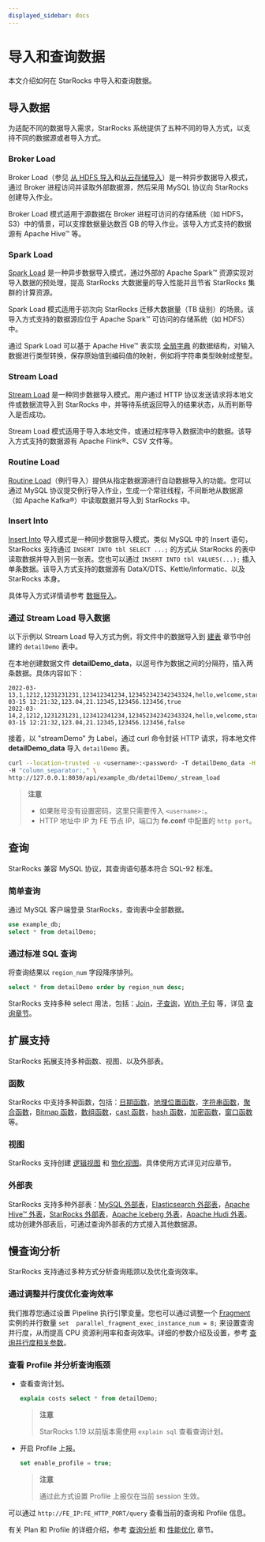 ```yaml
---
displayed_sidebar: docs
---
```


# 导入和查询数据

本文介绍如何在 StarRocks 中导入和查询数据。

## 导入数据

为适配不同的数据导入需求，StarRocks 系统提供了五种不同的导入方式，以支持不同的数据源或者导入方式。

### Broker Load

Broker Load（参见 [从 HDFS 导入](../loading/hdfs_load.md)和[从云存储导入](../loading/cloud_storage_load.md)）是一种异步数据导入模式，通过 Broker 进程访问并读取外部数据源，然后采用 MySQL 协议向 StarRocks 创建导入作业。

Broker Load 模式适用于源数据在 Broker 进程可访问的存储系统（如 HDFS，S3）中的情景，可以支撑数据量达数百 GB 的导入作业。该导入方式支持的数据源有 Apache Hive™ 等。

### Spark Load

[Spark Load](../loading/SparkLoad.md) 是一种异步数据导入模式，通过外部的 Apache Spark™ 资源实现对导入数据的预处理，提高 StarRocks 大数据量的导入性能并且节省 StarRocks 集群的计算资源。

Spark Load 模式适用于初次向 StarRocks 迁移大数据量（TB 级别）的场景。该导入方式支持的数据源应位于 Apache Spark™ 可访问的存储系统（如 HDFS）中。

通过 Spark Load 可以基于 Apache Hive™ 表实现 [全局字典](../loading/SparkLoad.md) 的数据结构，对输入数据进行类型转换，保存原始值到编码值的映射，例如将字符串类型映射成整型。

### Stream Load

[Stream Load](../loading/StreamLoad.md) 是一种同步数据导入模式。用户通过 HTTP 协议发送请求将本地文件或数据流导入到 StarRocks 中，并等待系统返回导入的结果状态，从而判断导入是否成功。

Stream Load 模式适用于导入本地文件，或通过程序导入数据流中的数据。该导入方式支持的数据源有 Apache Flink®、CSV 文件等。

### Routine Load

[Routine Load](../loading/RoutineLoad.md)（例行导入）提供从指定数据源进行自动数据导入的功能。您可以通过 MySQL 协议提交例行导入作业，生成一个常驻线程，不间断地从数据源（如 Apache Kafka®）中读取数据并导入到 StarRocks 中。

### Insert Into

[Insert Into](../loading/InsertInto.md) 导入模式是一种同步数据导入模式，类似 MySQL 中的 Insert 语句，StarRocks 支持通过 `INSERT INTO tbl SELECT ...;` 的方式从 StarRocks 的表中读取数据并导入到另一张表。您也可以通过 `INSERT INTO tbl VALUES(...);` 插入单条数据。该导入方式支持的数据源有 DataX/DTS、Kettle/Informatic、以及 StarRocks 本身。

具体导入方式详情请参考 [数据导入](../loading/loading_introduction/Loading_intro.md)。

### 通过 Stream Load 导入数据

以下示例以 Stream Load 导入方式为例，将文件中的数据导入到 [建表](../quick_start/Create_table.md) 章节中创建的 `detailDemo` 表中。

在本地创建数据文件 **detailDemo_data**，以逗号作为数据之间的分隔符，插入两条数据。具体内容如下：

```Plain Text
2022-03-13,1,1212,1231231231,123412341234,123452342342343324,hello,welcome,starrocks,2022-03-15 12:21:32,123.04,21.12345,123456.123456,true
2022-03-14,2,1212,1231231231,123412341234,123452342342343324,hello,welcome,starrocks,2022-03-15 12:21:32,123.04,21.12345,123456.123456,false
```

接着，以 "streamDemo" 为 Label，通过 curl 命令封装 HTTP 请求，将本地文件 **detailDemo_data** 导入 `detailDemo` 表。

```bash
curl --location-trusted -u <username>:<password> -T detailDemo_data -H "label: streamDemo" \
-H "column_separator:," \
http://127.0.0.1:8030/api/example_db/detailDemo/_stream_load
```

> **注意**
>
> - 如果账号没有设置密码，这里只需要传入 `<username>:`。
> - HTTP 地址中 IP 为 FE 节点 IP，端口为 **fe.conf** 中配置的 `http port`。

## 查询

StarRocks 兼容 MySQL 协议，其查询语句基本符合 SQL-92 标准。

### 简单查询

通过 MySQL 客户端登录 StarRocks，查询表中全部数据。

```sql
use example_db;
select * from detailDemo;
```

### 通过标准 SQL 查询

将查询结果以 `region_num` 字段降序排列。

```sql
select * from detailDemo order by region_num desc;
```

StarRocks 支持多种 select 用法，包括：[Join](../sql-reference/sql-statements/table_bucket_part_index/SELECT.md)，[子查询](../sql-reference/sql-statements/table_bucket_part_index/SELECT.md#子查询)，[With 子句](../sql-reference/sql-statements/table_bucket_part_index/SELECT.md#with) 等，详见 [查询章节](../sql-reference/sql-statements/table_bucket_part_index/SELECT.md)。

## 扩展支持

StarRocks 拓展支持多种函数、视图、以及外部表。

### 函数

StarRocks 中支持多种函数，包括：[日期函数](../sql-reference/sql-functions/date-time-functions/convert_tz.md)，[地理位置函数](../sql-reference/sql-functions/spatial-functions/st_astext.md)，[字符串函数](../sql-reference/sql-functions/string-functions/append_trailing_char_if_absent.md)，[聚合函数](../sql-reference/sql-functions/aggregate-functions/approx_count_distinct.md)，[Bitmap 函数](../sql-reference/sql-functions/bitmap-functions/bitmap_and.md)，[数组函数](../sql-reference/sql-functions/array-functions/array_append.md)，[cast 函数](../sql-reference/sql-functions/cast.md)，[hash 函数](../sql-reference/sql-functions/hash-functions/murmur_hash3_32.md)，[加密函数](../sql-reference/sql-functions/crytographic-functions/md5.md)，[窗口函数](../sql-reference/sql-functions/Window_function.md) 等。

### 视图

StarRocks 支持创建 [逻辑视图](../sql-reference/sql-statements/View/CREATE_VIEW.md#功能) 和 [物化视图](../using_starrocks/async_mv/Materialized_view.md)。具体使用方式详见对应章节。

### 外部表

StarRocks 支持多种外部表：[MySQL 外部表](../data_source/External_table.md#deprecated-mysql-外部表)，[Elasticsearch 外部表](../data_source/External_table.md#deprecated-elasticsearch-外部表)，[Apache Hive™ 外表](../data_source/External_table.md#deprecated-hive-外部表)，[StarRocks 外部表](../data_source/External_table.md#starrocks-外部表)，[Apache Iceberg 外表](../data_source/External_table.md#deprecated-iceberg-外部表)，[Apache Hudi 外表](../data_source/External_table.md#deprecated-hudi-外部表)。成功创建外部表后，可通过查询外部表的方式接入其他数据源。

## 慢查询分析

StarRocks 支持通过多种方式分析查询瓶颈以及优化查询效率。

### 通过调整并行度优化查询效率

我们推荐您通过设置 Pipeline 执行引擎变量。您也可以通过调整一个 [Fragment](../introduction/Features.md#mpp-分布式执行框架) 实例的并行数量 `set  parallel_fragment_exec_instance_num = 8;` 来设置查询并行度，从而提高 CPU 资源利用率和查询效率。详细的参数介绍及设置，参考 [查询并行度相关参数](../administration/management/resource_management/Query_management.md)。

### 查看 Profile 并分析查询瓶颈

- 查看查询计划。

  ```sql
  explain costs select * from detailDemo;
  ```

  > **注意**
  >
  > StarRocks 1.19 以前版本需使用 `explain sql` 查看查询计划。

- 开启 Profile 上报。

  ```sql
  set enable_profile = true;
  ```

  > **注意**
  >
  > 通过此方式设置 Profile 上报仅在当前 session 生效。

可以通过 `http://FE_IP:FE_HTTP_PORT/query` 查看当前的查询和 Profile 信息。
<!--
- 企业版用户可以在 StarRocks Manager 的查询页面查看图形化 Profile 展示，点击查询链接可以在 **执行时间** 页面看到树状展示，并可以在 **执行详情** 页面看到完整的 Profile 详细信息。如果以上方法仍达不到预期，您可以发送执行详情页面的文本到社区或者技术支持群以寻求帮助。
-->

有关 Plan 和 Profile 的详细介绍，参考 [查询分析](../administration/Query_planning.md) 和 [性能优化](../administration/Profiling.md) 章节。
